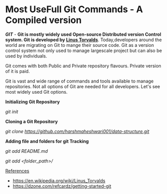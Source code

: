 
# Most UseFull Git Commands - A Compiled version

***GIT*** - **Git is mostly widely used Open-source Distributed version Control system. Git is developed by [Linus Torvalds](https://en.wikipedia.org/wiki/Linus_Torvalds)**. Today,developers around the world are migrating on Git to mange their 
source code. Git as a version control system not only used to manage largescale project but can also be used by individuals.

Git comes with both Public and Private repository flavours. Private version of it is paid.

Git is vast and wide range of commands and tools available to manage repositories. Not all options of Git are needed 
for all developers. Let's see most widely used Git options.

**Initializing Git Repository**

*git init*

**Cloning a Git Repository**

*git clone https://github.com/harshmaheshwari001/data-structure.git*

**Adding file and folders for git Tracking**

*git add README.md*

*git add <folder_path>/*


[References](#reference_link)
* https://en.wikipedia.org/wiki/Linus_Torvalds 
* https://dzone.com/refcardz/getting-started-git 
